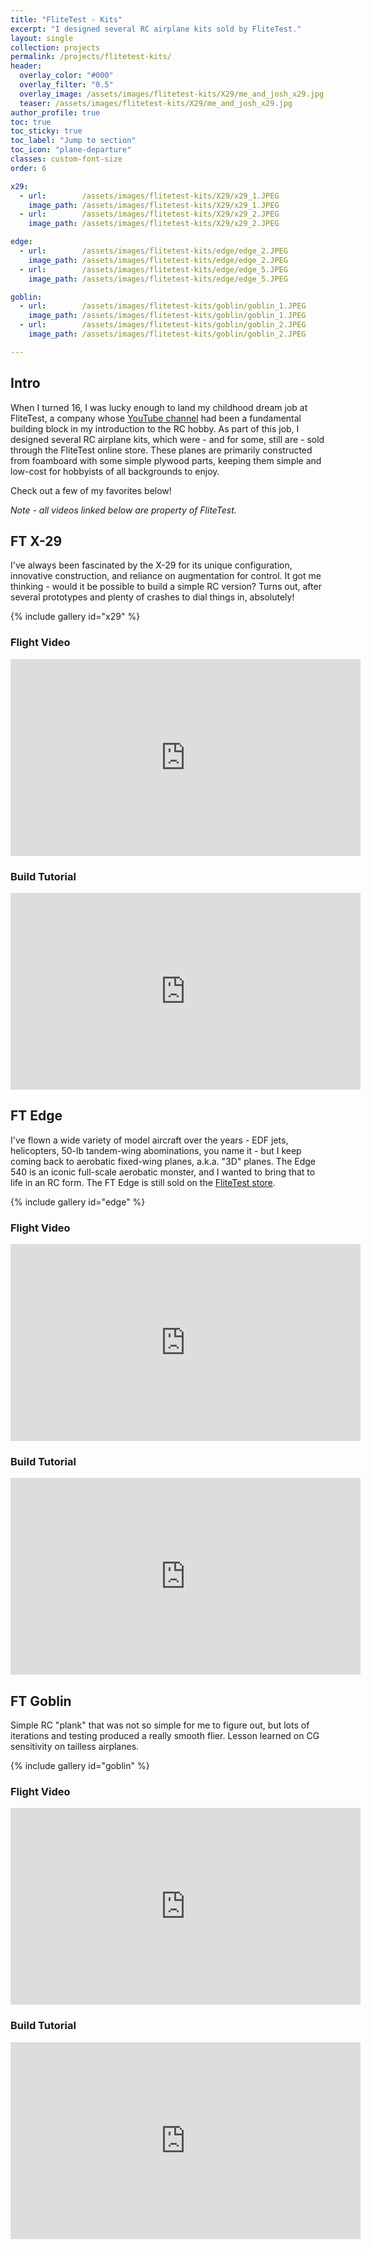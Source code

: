 ```yaml
---
title: "FliteTest - Kits"
excerpt: "I designed several RC airplane kits sold by FliteTest."
layout: single
collection: projects
permalink: /projects/flitetest-kits/
header:
  overlay_color: "#000"
  overlay_filter: "0.5"
  overlay_image: /assets/images/flitetest-kits/X29/me_and_josh_x29.jpg
  teaser: /assets/images/flitetest-kits/X29/me_and_josh_x29.jpg
author_profile: true
toc: true
toc_sticky: true
toc_label: "Jump to section"
toc_icon: "plane-departure"
classes: custom-font-size
order: 6

x29:
  - url:        /assets/images/flitetest-kits/X29/x29_1.JPEG
    image_path: /assets/images/flitetest-kits/X29/x29_1.JPEG
  - url:        /assets/images/flitetest-kits/X29/x29_2.JPEG
    image_path: /assets/images/flitetest-kits/X29/x29_2.JPEG

edge:
  - url:        /assets/images/flitetest-kits/edge/edge_2.JPEG
    image_path: /assets/images/flitetest-kits/edge/edge_2.JPEG
  - url:        /assets/images/flitetest-kits/edge/edge_5.JPEG
    image_path: /assets/images/flitetest-kits/edge/edge_5.JPEG

goblin:
  - url:        /assets/images/flitetest-kits/goblin/goblin_1.JPEG
    image_path: /assets/images/flitetest-kits/goblin/goblin_1.JPEG
  - url:        /assets/images/flitetest-kits/goblin/goblin_2.JPEG
    image_path: /assets/images/flitetest-kits/goblin/goblin_2.JPEG

---
```


## Intro
When I turned 16, I was lucky enough to land my childhood dream job at FliteTest, a company whose [YouTube channel](https://www.youtube.com/@FliteTest) had been a fundamental building block in my introduction to the RC hobby. As part of this job, I designed several RC airplane kits, which were - and for some, still are - sold through the FliteTest online store. These planes are primarily constructed from foamboard with some simple plywood parts, keeping them simple and low-cost for hobbyists of all backgrounds to enjoy.

Check out a few of my favorites below!

*Note - all videos linked below are property of FliteTest.*

## FT X-29
I've always been fascinated by the X-29 for its unique configuration, innovative construction, and reliance on augmentation for control. It got me thinking - would it be possible to build a simple RC version? Turns out, after several prototypes and plenty of crashes to dial things in, absolutely!

{% include gallery id="x29" %}

### Flight Video
<iframe width="560" height="315" src="https://www.youtube.com/embed/bzQdgVH5j9o?si=gYmKqMu5nqCZ2-us" title="YouTube video player" frameborder="0" allow="accelerometer; autoplay; clipboard-write; encrypted-media; gyroscope; picture-in-picture; web-share" referrerpolicy="strict-origin-when-cross-origin" allowfullscreen></iframe>

### Build Tutorial
<iframe width="560" height="315" src="https://www.youtube.com/embed/tz-VUsb29nY?si=1TwsbV5SJmtKdMRe" title="YouTube video player" frameborder="0" allow="accelerometer; autoplay; clipboard-write; encrypted-media; gyroscope; picture-in-picture; web-share" referrerpolicy="strict-origin-when-cross-origin" allowfullscreen></iframe>

## FT Edge
I've flown a wide variety of model aircraft over the years - EDF jets, helicopters, 50-lb tandem-wing abominations, you name it - but I keep coming back to aerobatic fixed-wing planes, a.k.a. "3D" planes. The Edge 540 is an iconic full-scale aerobatic monster, and I wanted to bring that to life in an RC form. The FT Edge is still sold on the [FliteTest store](https://store.flitetest.com/ft-edge-540-mkr2/).

{% include gallery id="edge" %}

### Flight Video
<iframe width="560" height="315" src="https://www.youtube.com/embed/dhfysV8o_NQ?si=8qDnvBgLtLxctd-I" title="YouTube video player" frameborder="0" allow="accelerometer; autoplay; clipboard-write; encrypted-media; gyroscope; picture-in-picture; web-share" referrerpolicy="strict-origin-when-cross-origin" allowfullscreen></iframe>

### Build Tutorial
<iframe width="560" height="315" src="https://www.youtube.com/embed/LW_cDiLCVpE?si=t9zWVwIMsszEiUYa" title="YouTube video player" frameborder="0" allow="accelerometer; autoplay; clipboard-write; encrypted-media; gyroscope; picture-in-picture; web-share" referrerpolicy="strict-origin-when-cross-origin" allowfullscreen></iframe>

## FT Goblin
Simple RC "plank" that was not so simple for me to figure out, but lots of iterations and testing produced a really smooth flier. Lesson learned on CG sensitivity on tailless airplanes.

{% include gallery id="goblin" %}

### Flight Video
<iframe width="560" height="315" src="https://www.youtube.com/embed/mcrPRFoeUZ0?si=7S0tISYNTJcFwDZR" title="YouTube video player" frameborder="0" allow="accelerometer; autoplay; clipboard-write; encrypted-media; gyroscope; picture-in-picture; web-share" referrerpolicy="strict-origin-when-cross-origin" allowfullscreen></iframe>

### Build Tutorial
<iframe width="560" height="315" src="https://www.youtube.com/embed/2-Z3un-X16U?si=LAr6LyEG-BRsymBt" title="YouTube video player" frameborder="0" allow="accelerometer; autoplay; clipboard-write; encrypted-media; gyroscope; picture-in-picture; web-share" referrerpolicy="strict-origin-when-cross-origin" allowfullscreen></iframe>